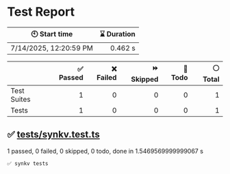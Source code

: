 # Test Report

| 🕙 Start time | ⌛ Duration |
| --- | ---: |
| 7/14/2025, 12:20:59 PM | 0.462 s |

| | ✅ Passed | ❌ Failed | ⏩ Skipped | 🚧 Todo | ⚪ Total |
| --- | ---: | ---: | ---: | ---: | ---: |
|Test Suites|1|0|0|0|1|
|Tests|1|0|0|0|1|

## ✅ <a id="file0" href="#file0">tests/synkv.test.ts</a>

1 passed, 0 failed, 0 skipped, 0 todo, done in 1.5469569999999067 s

```
✅ synkv tests
```
